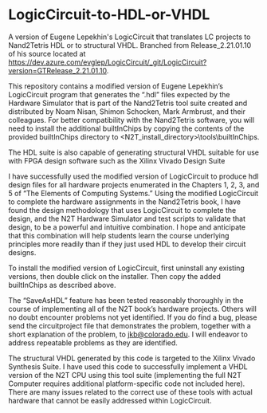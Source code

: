 # LogicCircuit-to-HDL-or-VHDL
A version of Eugene Lepekhin's LogicCircuit that translates LC projects to Nand2Tetris HDL or to structural VHDL. Branched from Release_2.21.01.10 of his source located at https://dev.azure.com/evglep/LogicCircuit/_git/LogicCircuit?version=GTRelease_2.21.01.10.

This repository contains a modified version of Eugene Lepekhin’s LogicCircuit program that generates the “.hdl” files expected by the Hardware Simulator that is part of the Nand2Tetris tool suite created and distributed by Noam Nisan, Shimon Schocken, Mark Armbrust, and their colleagues. For better compatibility with the Nand2Tetris software, you will need to install the additional builtInChips by copying the contents of the provided builtInChips directory to
 	<N2T_install_directory>\tools\builtInChips.

The HDL suite is also capable of generating structural VHDL suitable for use with FPGA design software such as the Xilinx Vivado Design Suite

I have successfully used the modified version of LogicCircuit to produce hdl design files for all hardware projects enumerated in the Chapters 1, 2, 3, and 5 of “The Elements of Computing Systems.” Using the modified LogicCircuit to complete the hardware assignments in the Nand2Tetris book, I have found the design methodology that uses LogicCircuit to complete the design, and the N2T Hardware Simulator and test scripts to validate that design, to be a powerful and intuitive combination. I hope and anticipate that this combination will help students learn the course underlying principles more readily than if they just used HDL to develop their circuit designs.

To install the modified version of LogicCircuit, first uninstall any existing versions, then double click on the installer. Then copy the added builtInChips as described above.
  
The “SaveAsHDL” feature has been tested reasonably thoroughly in the course of implementing all of the N2T book’s hardware projects. Others will no doubt encounter problems not yet identified.  If you do find a bug, please send the circuitproject file that demonstrates the problem, together with a short explanation of the problem, to jkb@colorado.edu. I will endeavor to address repeatable problems as they are identified.

The structural VHDL generated by this code is targeted to the Xilinx Vivado Synthesis Suite. I have used this code to successfully implement a VHDL version of the N2T CPU using this tool suite (implementing the full N2T Computer requires additional platform-specific code not included here). There are many issues related to the correct use of these tools with actual hardware that cannot be easily addressed within LogicCircuit.


